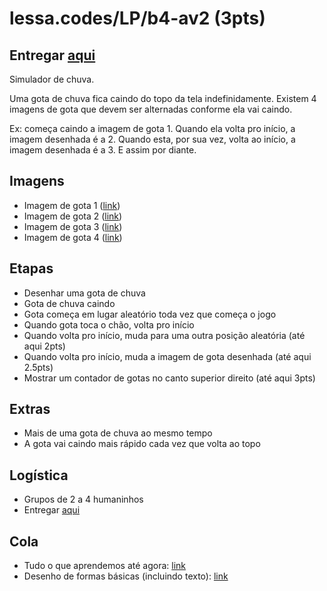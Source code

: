 # lessa.codes/LP/b4-av2 (3pts)

## Entregar [aqui](https://goo.gl/forms/Cr6SfNMveSTymwTH2)

Simulador de chuva.

Uma gota de chuva fica caindo do topo da tela indefinidamente.
Existem 4 imagens de gota que devem ser alternadas conforme ela vai caindo.

Ex: começa caindo a imagem de gota 1. Quando ela volta pro início, a imagem desenhada é a 2.
Quando esta, por sua vez, volta ao início, a imagem desenhada é a 3. E assim por diante.

## Imagens

- Imagem de gota 1 ([link](imagens/rain1.png))
- Imagem de gota 2 ([link](imagens/rain2.png))
- Imagem de gota 3 ([link](imagens/rain3.png))
- Imagem de gota 4 ([link](imagens/rain4.png))

## Etapas

- Desenhar uma gota de chuva
- Gota de chuva caindo
- Gota começa em lugar aleatório toda vez que começa o jogo
- Quando gota toca o chão, volta pro início
- Quando volta pro início, muda para uma outra posição aleatória (até aqui 2pts)
- Quando volta pro início, muda a imagem de gota desenhada (até aqui 2.5pts)
- Mostrar um contador de gotas no canto superior direito (até aqui 3pts)

## Extras

- Mais de uma gota de chuva ao mesmo tempo
- A gota vai caindo mais rápido cada vez que volta ao topo

## Logística

- Grupos de 2 a 4 humaninhos
- Entregar [aqui](https://goo.gl/forms/Cr6SfNMveSTymwTH2)

## Cola

- Tudo o que aprendemos até agora: [link](https://lessa.codes/LP)
- Desenho de formas básicas (incluindo texto): [link](https://github.com/matheuslessarodrigues/LP/blob/master/desenhos-base.html)
